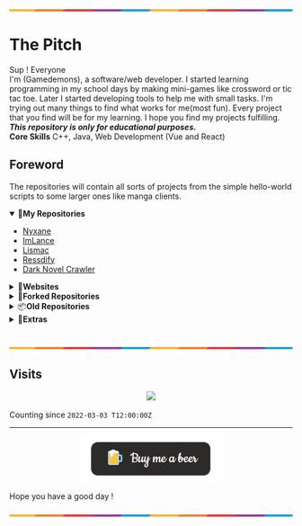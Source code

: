![](https://github.com/Gamedemons/Gamedemons/blob/main/Resources/waxline.png)

# The Pitch

Sup ! Everyone </br>
I'm (Gamedemons), a software/web developer. I started learning programming in my school days by making mini-games like crossword or tic tac toe. Later I started developing tools to help me with small tasks. I'm trying out many things to find what works for me(most fun). Every project that you find will be for my learning. I hope you find my projects fulfilling. <br>
***This repository is only for educational purposes.***
<br>
<b>Core Skills</b>
C++, Java, Web Development (Vue and React)


## Foreword
The repositories will contain all sorts of projects from the simple hello-world scripts to some larger ones like manga clients. 

<details open>
<summary>💚<b>My Repositories</b></summary>

- [Nyxane](https://github.com/Gamedemons/Nyxane-Vue)
- [ImLance](https://github.com/Gamedemons/ImLance)
- [Lismac](https://github.com/Gamedemons/Lismac)
- [Ressdify](https://github.com/Gamedemons/Ressdify)
- [Dark Novel Crawler](https://github.com/Gamedemons/Darknovel-Crawler)
  
</details>

<details>
<summary>🌌<b>Websites</b></summary>

- [✨ Nyxane](https://github.com/Gamedemons/Nyxane-Vue)
- [Demo Website - SureShot](https://github.com/Gamedemons/deweb-sureshot)
- [Demo Website - Jewelry](https://github.com/Gamedemons/deweb-jewelry)

</details>

<details>
<summary>🔱<b>Forked Repositories</b></summary>

- [RuneGeneratorOS](https://github.com/Gamedemons/RuneGeneratorOS)
- [TownGeneratorOS](https://github.com/Gamedemons/TownGeneratorOS)
- [MapGeneratorOS](https://github.com/Gamedemons/MapGeneratorOS)
- [ArmoriaGeneratorOS](https://github.com/Gamedemons/ArmoriaGeneratorOS)
- [Exportify](https://github.com/Gamedemons/exportify)
- [Rectron](https://github.com/Gamedemons/rectron)

</details>

<details>
<summary>📦<b>Old Repositories</b></summary>

- [Lance](https://github.com/Gamedemons/Lance)
- [Music Player](https://github.com/Gamedemons/MusicPlayer)
- [Aero Trials](https://github.com/Gamedemons/AeroTrials)
- [Animon](https://github.com/Gamedemons/Animon)
- [Ani-mon](https://github.com/Gamedemons/Ani-mon)

</details>

<details>
<summary>🔮<b>Extras</b></summary>

- [Resources](https://github.com/Gamedemons/Resources)
- [ImGui Forks](https://github.com/Gamedemons/ImGui-Forks)
- [Tachiyomi Extensions](https://github.com/Gamedemons/ani-extensions)

</details>
</br>

![](https://github.com/Gamedemons/Gamedemons/blob/main/Resources/waxline.png)

## Visits

<p align="center">
  <a href="https://count.getloli.com/"><img src="https://count.getloli.com/get/@gamedemons?theme=rule34"/></a>
</p>

Counting since `2022-03-03 T12:00:00Z`

---

<p align="center"><a href="https://www.buymeacoffee.com/manthanrajoria"><img src="https://github.com/Gamedemons/Gamedemons/blob/main/Resources/beer.png"></a></p> 
Hope you have a good day !

![](https://github.com/Gamedemons/Gamedemons/blob/main/Resources/waxline.png)
